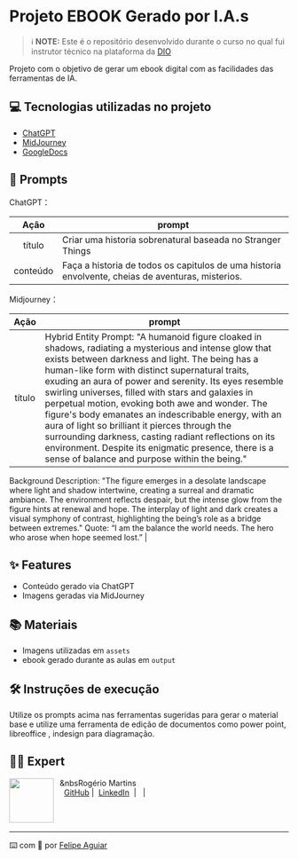 
# Projeto EBOOK Gerado por I.A.s


 > ℹ️ **NOTE:** Este é o repositório desenvolvido durante o curso no qual fui instrutor técnico na plataforma da [DIO](https://dio.me)

Projeto com o objetivo de gerar um ebook digital com as facilidades das ferramentas de IA.

## 💻 Tecnologias utilizadas no projeto

- [ChatGPT](https://chat.openai.com/) 
- [MidJourney](https://www.midjourney.com/app/)
- [GoogleDocs](https://docs.google.com)

## 🧠 Prompts


ChatGPT：

|   Ação   | prompt                                                                                                                                                                                                                                                                         |
| :------: | ------------------------------------------------------------------------------------------------------------------------------------------------------------------------------------------------------------------------------------------------------------------------------ |
|  título  | Criar uma historia sobrenatural baseada no Stranger Things|
| conteúdo | Faça a historia de todos os capitulos de uma historia envolvente, cheias de aventuras, misterios.|


Midjourney：

|  Ação  | prompt                                                                                 |
| :----: | -------------------------------------------------------------------------------------- |
| título | Hybrid Entity Prompt: "A humanoid figure cloaked in shadows, radiating a mysterious and intense glow that exists between darkness and light. The being has a human-like form with distinct supernatural traits, exuding an aura of power and serenity. Its eyes resemble swirling universes, filled with stars and galaxies in perpetual motion, evoking both awe and wonder. The figure's body emanates an indescribable energy, with an aura of light so brilliant it pierces through the surrounding darkness, casting radiant reflections on its environment. Despite its enigmatic presence, there is a sense of balance and purpose within the being."
Background Description: "The figure emerges in a desolate landscape where light and shadow intertwine, creating a surreal and dramatic ambiance. The environment reflects despair, but the intense glow from the figure hints at renewal and hope. The interplay of light and dark creates a visual symphony of contrast, highlighting the being’s role as a bridge between extremes."
Quote: “I am the balance the world needs. The hero who arose when hope seemed lost.” |

## ✨ Features

- Conteúdo gerado via ChatGPT
- Imagens geradas via MidJourney

## 📚 Materiais

- Imagens utilizadas em `assets`
- ebook gerado durante as aulas em `output`

## 🛠️ Instruções de execução

Utilize os prompts acima nas ferramentas sugeridas para gerar o material base e utilize uma ferramenta de edição de documentos como power point, libreoffice , indesign para diagramação.

## 👨‍💻 Expert

<p>
    <img 
      align=left 
      margin=10 
      width=80 
      src="https://avatars.githubusercontent.com/u/142454201?s=400&u=19dbc9429e1185bb54a70a9f3cb5f4dcf3aa1c08&v=4"
    />
    <p>&nbsp&nbsp&nbsRogério Martins<br>
    &nbsp&nbsp&nbsp
    <a href="https://github.com/rmartinspro2023">
    GitHub</a>&nbsp;|&nbsp;
    <a href="www.linkedin.com/in/
rogeriomartins2023">LinkedIn</a>
&nbsp;|&nbsp;
&nbsp;|&nbsp;</p>
</p>
<br/><br/>
<p>

---

⌨️ com 💜 por [Felipe Aguiar](https://github.com/felipeAguiarCode)
